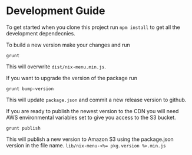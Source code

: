 Development Guide
=================

To get started when you clone this project run `npm install` to get all the development dependecnies.

To build a new version make your changes and run
```
grunt
```
This will overwrite `dist/nix-menu.min.js`.

If you want to upgrade the version of the package run
```
grunt bump-version
```
This will update `package.json` and commit a new release version to github.

If you are ready to publish the newest version to the CDN you will need AWS environmental variables set to give you access to the S3 bucket.

```
grunt publish
```

This will publish a new version to Amazon S3 using the package.json version in the file name. `lib/nix-menu-<%= pkg.version %>.min.js`